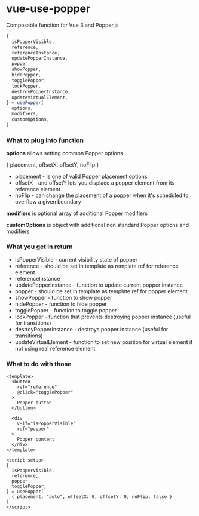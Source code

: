 # vue-use-popper

Composable function for Vue 3 and Popper.js

```javascript
{
  isPopperVisible,
  reference,
  referenceInstance,
  updatePopperInstance,
  popper,
  showPopper,
  hidePopper,
  togglePopper,
  lockPopper,
  destroyPopperInstance,
  updateVirtualElement,
} = usePopper(
  options,
  modifiers,
  customOptions,
)
```

### What to plug into function

**options** allows setting common Popper options

{ placement, offsetX, offsetY, noFlip }

- placement - is one of valid Popper placement options
- offsetX - and offsetY lets you displace a popper element from its reference element 
- noFlip - can change the placement of a popper when it's scheduled to overflow a given boundary

**modifiers** is optional array of additional Popper modifiers

**customOptions** is object with additional non standard Popper options and modifiers

### What you get in return

- isPopperVisible - current visibility state of popper
- reference - should be set in template as remplate ref for reference element
- referenceInstance
- updatePopperInstance - function to update current popper instance
- popper - should be set in template as template ref for popper element
- showPopper - function to show popper
- hidePopper - function to hide popper
- togglePopper - function to toggle popper
- lockPopper - function that prevents destroying popper instance (useful for transitions)
- destroyPopperInstance - destroys popper instance (useful for transitions)
- updateVirtualElement - function to set new position for virtual element if not using real reference element

### What to do with those

```vue
<template>
  <button 
    ref="reference" 
    @click="togglePopper"
  >
    Popper button
  </button>

  <div 
    v-if="isPopperVisible"
    ref="popper"
  >
    Popper content
  </div>
</template>

<script setup>
{
  isPopperVisible,
  reference,
  popper,
  togglePopper,
} = usePopper(
  { placement: "auto", offsetX: 0, offsetY: 0, noFlip: false }
)
</script>
```

